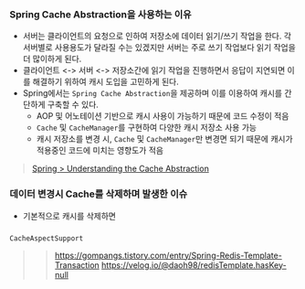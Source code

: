 
### Spring Cache Abstraction을 사용하는 이유
- 서버는 클라이언트의 요청으로 인하여 저장소에 데이터 읽기/쓰기 작업을 한다. 각 서버별로 사용용도가 달라질 수는 있겠지만 서버는 주로 쓰기 작업보다 읽기 작업을 더 많이하게 된다.
- 클라이언트 <-> 서버 <-> 저장소간에 읽기 작업을 진행하면서 응답이 지연되면 이를 해결하기 위하여 캐시 도입을 고민하게 된다. 
- Spring에서는 `Spring Cache Abstraction`을 제공하며 이를 이용하여 캐시를 간단하게 구축할 수 있다.
  - AOP 및 어노테이션 기반으로 캐시 사용이 가능하기 때문에 코드 수정이 적음
  - `Cache` 및 `CacheManager`를 구현하여 다양한 캐시 저장소 사용 가능
  - 캐시 저장소를 변경 시, `Cache` 및 `CacheManager`만 변경면 되기 때문에 캐시가 적용중인 코드에 미치는 영향도가 적음

> [Spring > Understanding the Cache Abstraction](https://docs.spring.io/spring-framework/reference/integration/cache/strategies.html)

### 데이터 변경시 Cache를 삭제하며 발생한 이슈

- 기본적으로 캐시를 삭제하면  



### 


`CacheAspectSupport`

> > https://gompangs.tistory.com/entry/Spring-Redis-Template-Transaction
> https://velog.io/@daoh98/redisTemplate.hasKey-null